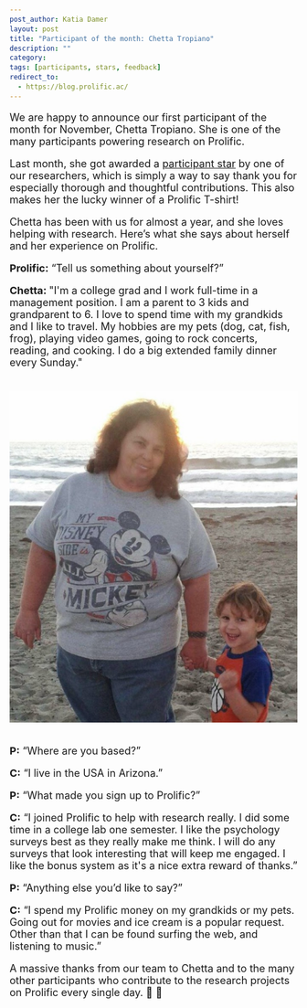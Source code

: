 ```yaml
---
post_author: Katia Damer
layout: post
title: "Participant of the month: Chetta Tropiano"
description: ""
category: 
tags: [participants, stars, feedback]
redirect_to:
  - https://blog.prolific.ac/
---
```

<p></p>

<font size="+1">
<p>
We are happy to announce our first participant of the month for November, Chetta Tropiano. She is one of the many participants powering research on Prolific. 
<p>
Last month, she got awarded a  <a href="http://blog.prolificacademic.co.uk/2017/10/26/feedback-and-stars">participant star</a> by one of our researchers, which is simply a way to say thank you for especially thorough and thoughtful contributions. This also makes her the lucky winner of a Prolific T-shirt!
<p>


<p>
Chetta has been with us for almost a year, and she loves helping with research. Here’s what she says about herself and her experience on Prolific.
<p>

<b>Prolific:</b> “Tell us something about yourself?”
<p>
<b>Chetta: </b> "I'm a college grad and I work full-time in a management position. I am a parent to 3 kids and grandparent to 6. I love to spend time with my grandkids and I like to travel. My hobbies are my pets (dog, cat, fish, frog), playing video games, going to rock concerts, reading, and cooking. I do a big extended family dinner every Sunday."

<div class="row">
	<div class="col-md-12">
 		<img class="img-responsive col-md-14" style="display: block;margin-left: auto;margin-right: auto;margin-top:40px;margin-bottom:15px;" src="/assets/img/chetta.png">
	 </div>
</div>

<p><br>
<b>P:</b> “Where are you based?”
<p>
<b>C:</b> “I live in the USA in Arizona.”
<p>
<b>P:</b>  “What made you sign up to Prolific?”
<p>
<b>C:</b> “I joined Prolific to help with research really. I did some time in a college lab one semester. I like the psychology surveys best as they really make me think. I will do any surveys that look interesting that will keep me engaged. I like the bonus system as it's a nice extra reward of thanks.”
<p>
<b>P:</b>  “Anything else you’d like to say?”
<p>
<b>C:</b> “I spend my Prolific money on my grandkids or my pets. Going out for movies and ice cream is a popular request. Other than that I can be found surfing the web, and listening to music.”

<p>

A massive thanks from our team to Chetta and to the many other participants who contribute to the research projects on Prolific every single day. 🙂 🙌 

